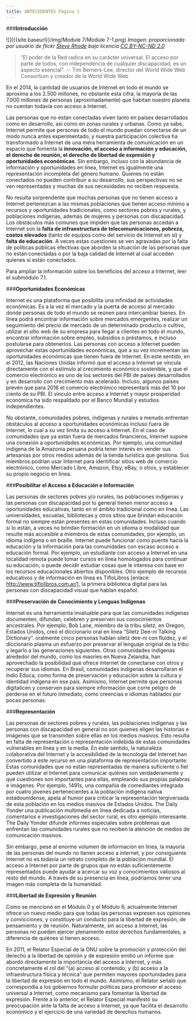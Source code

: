 ```yaml
---
title: ANTECEDENTES Página 1
---
```


###**Introducción**

![]({{site.baseurl}}/img/Module 7/Module 7-1.png)
*Imagen: proporcionada por usuario de flickr <a href="http://www.flickr.com/photos/steverhode/3183290111" target="_blank">Steve Rhode</a> bajo licencia <a href="https://creativecommons.org/licenses/by-nc-nd/2.0/" target="_blank">CC BY-NC-ND 2.0</a>*

>“El poder de la Red radica en su carácter universal. El acceso por parte de todos, con independencia de cualquier discapacidad, es un aspecto esencial”. -- Tim Berners-Lee, director del World Wide Web Consortium y
creador de la World Wide Web

En el 2014, la cantidad de usuarios de Internet en todo el mundo se aproxima a  los  2.500 millones, no obstante esta cifra, la mayoría de las 7.000 millones de personas (aproximadamente) que habitan nuestro planeta  no cuentan todavía con acceso a Internet. 

Las personas que no están conectadas viven tanto en países desarrollados como en desarrollo, así como en zonas rurales y urbanas. Como ya sabe, Internet permite que personas de todo el mundo puedan conectarse de un modo nunca antes experimentado, y nuestra participación colectiva ha transformado a Internet de una mera herramienta de comunicación en un espacio que fomenta la **innovación, el acceso a información y educación, el derecho de reunión, el derecho de libertad de expresión y oportunidades económicas**. Sin embargo, incluso con la abundancia de información y oportunidades en línea, Internet es igualmente una representación incompleta del género humano. Quienes no están conectados no pueden contribuir a su desarrollo, sus perspectivas no se ven representadas y muchas de sus necesidades no reciben respuesta. 

No resulta sorprendente que muchas personas que no tienen acceso a Internet pertenezcan a las mismas poblaciones que tienen acceso mínimo a recursos y oportunidades tradicionales, como sectores pobres y rurales, y poblaciones indígenas, además de mujeres y personas con discapacidad. Los obstáculos más comunes que impiden que las personas accedan a Internet son la **falta de infraestructura de telecomunicaciones, pobreza, costos elevados** (tanto de equipos como del servicio de Internet en sí) y **falta de educación**. A veces estas cuestiones se ven agravadas por la falta de políticas públicas efectivas que aborden la situación de las personas que no están conectadas o por la baja calidad de Internet al cual acceden quienes sí están conectados. 

Para ampliar la información sobre los beneficios del acceso a Internet, leer el submódulo 7.1.

###**Oportunidades Económicas**

Internet es una plataforma que posibilita una infinidad de actividades económicas. Es a la vez el mercado y la puerta de acceso al mercado donde personas de todo el mundo se reúnen para intercambiar bienes. En línea podrá encontrar información sobre mercados emergentes, realizar un seguimiento del precio de mercado de un determinado producto o cultivo, utilizar el sitio web de su empresa para llegar a clientes en todo el mundo, encontrar información sobre empleo, subsidios o préstamos, e incluso postularse para obtenerlos. Las personas con acceso a Internet pueden aprovechar estas oportunidades económicas, que a su vez incrementan las oportunidades económicas que tienen fuera de Internet. En este sentido, en  el 2012, las Naciones Unidas informó que el acceso a Internet se vincula directamente con el estímulo al crecimiento económico sostenible, y que el comercio electrónico es uno de los sectores del PBI de países desarrollados y en desarrollo con crecimiento más acelerado. Incluso, algunos países prevén que para 2016 el comercio electrónico representará más del 10 por ciento de su PBI. El vínculo entre acceso a Internet y mayor prosperidad económica ha sido respaldado por el Banco Mundial y estudios independientes. 

No obstante, comunidades pobres, indígenas y rurales a menudo enfrentan obstáculos al acceso a oportunidades económicas incluso fuera de Internet, lo cual a su vez limita su acceso a Internet. En el caso de comunidades que ya están fuera de mercados financieros, Internet supone una conexión a oportunidades económicas. Por ejemplo, una comunidad indígena de la Amazonia peruana podría tener interés en vender sus artesanías por otros medios además de la tienda turística que gestiona. Sus miembros podrían usar Internet para identificar sitios web de comercio electrónico, como Mercado Libre, Amazon, Etsy, eBay, o otros, y establecer su propio negocio en línea.

###**Posibilitar el Acceso a Educación e Información**

Las personas de sectores pobres y/o rurales, las poblaciones indígenas y las personas con discapacidad por lo  general tienen menor acceso a oportunidades educativas, tanto en el ámbito tradicional como en línea. Las universidades, escuelas, bibliotecas y otros sitios que brindan educación formal no siempre están presentes en estas comunidades. Incluso cuando sí lo están, a veces no brindan formación en un idioma o modalidad que resulte más accesible a miembros de estas comunidades, por ejemplo, un idioma indígena o en braille. Internet puede funcionar como puente hacia la educación y la información para las comunidades con escaso acceso a educación formal. Por ejemplo, un estudiante con acceso a Internet en una localidad remota puede tomar cursos en línea homologados para continuar su educación, o puede decidir estudiar cosas que le interesa con base en los recursos educacionales abiertos disponibles. Otro ejemplo de recursos educativos y de información en línea es TifloLibros [enlace: http://www.tiflolibros.com.ar/], la primera biblioteca digital para las personas con discapacidad visual que hablan español.

###**Preservación de Conocimiento y Lenguas Indígenas**

Internet es una herramienta invaluable para que las comunidades indígenas documenten, difundan, celebren y preserven sus conocimientos ancestrales. Por ejemplo, Bob Lane, miembro de la tribu siletz, en Oregon, Estados Unidos, creó el diccionario oral en línea “Siletz Dee-ni Talking Dictionary”. oralmente cinco personas hablan siletz dee-ni con fluidez, y el diccionario plasma un esfuerzo por preservar el lenguaje original de la tribu y legarlo a las generaciones siguientes. Otras comunidades indígenas alrededor del mundo, como los maoríes en Nueva Zelandia, han aprovechado la posibilidad que ofrece Internet de conectarse con otros y recuperar sus idiomas. En Brasil, comunidades indígenas desarrollaran el Indio Educa, como forma de preservación y educación sobre la cultura y identidad indígena en ese país.  Asimismo, Internet permite que personas digitalicen y conserven para siempre información que corre peligro de perderse en el futuro inmediato, como creencias e idiomas hablados por pocas personas. 

###**Representación**

Las personas de sectores pobres y rurales, las poblaciones indígenas y las personas con discapacidad en general no son quienes eligen las historias e imágenes que se transmiten sobre ellas en los medios masivos. Esto resulta en falta de representación o representación indebida de estas comunidades vulnerables en línea y en la media. En este sentido, la naturaleza colaborativa del Internet y la accesibilidad de la tecnología del Internet han convertido a este recurso en una plataforma de representación importante. Estas comunidades que no están representadas de manera suficiente o fiel pueden utilizar el Internet para comunicar quiénes son verdaderamente y qué cuestiones son importantes para ellas, empleando sus propias palabras e imágenes. Por ejemplo, 1491s, una compañía de comediantes integrada por cuatro jóvenes pertenecientes a la población indígena nativa estadounidense, apela al humor para criticar la representación tergiversada de esta población en los medios masivos de Estados Unidos. The Daily Yonder una publicación multimedia en línea dedicada a noticias, comentarios e investigaciones del sector rural, es otro ejemplo interesante. The Daily Yonder difunde informes especiales sobre problemas que enfrentan las comunidades rurales que no reciben la atención de medios de comunicación masivos.

 Sin embargo, pese al enorme volumen de información en línea, la mayoría de las personas del mundo no tienen acceso a internet, y por consiguiente Internet no es todavía un retrato completo de la población mundial. El acceso a Internet por parte de grupos que no están suficientemente representados puede ayudar a acercar su voz y conocimientos valiosos al resto del mundo. A través de su presencia en línea, podríamos tener una imagen más completa de la humanidad.

###**Libertad de Expresión y Reunión** 

Como se mencionó en el Módulo 0 y el Módulo 6, actualmente Internet ofrece un nuevo medio para que todas las personas expresen sus opiniones y convicciones, y constituye un conducto para la libertad de expresión, de pensamiento y de reunión. Naturalmente, sin acceso a Internet, las personas no pueden ejercer plenamente estos derechos fundamentales, a diferencia de quiénes sí tienen acceso.

En 2011, el Relator Especial de la ONU sobre la promoción y protección del derecho a la libertad de opinión y de expresión emitió un informe que abordó directamente la importancia del acceso a Internet, y más concretamente el rol del “(a) acceso al contenido; y (b) acceso a la infraestructura física y técnica” que permiten mayores oportunidades para la libertad de expresión en todo el mundo.  Asimismo, el Relator señaló que correspondía a los gobiernos formular políticas para promover el acceso universal a Internet, como mecanismo para fomentar la libertad de expresión. Frente a lo anterior, el Relator Especial manifestó su preocupación ante la falta de acceso a Internet, ya que facilita el desarrollo económico y el ejercicio de una variedad de derechos humanos.
